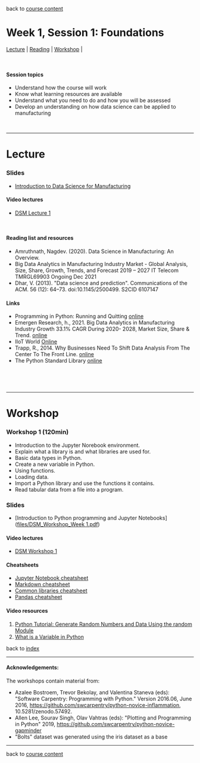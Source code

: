 back to [course content](index#course_organisation)


# Week 1, Session 1: Foundations

[Lecture](#lecture) | [Reading](#reading) | [Workshop](#workshop) | 
<p><br /></p>

#### Session topics

* Understand how the course will work
* Know what learning resources are available 
* Understand what you need to do and how you will be assessed
* Develop an understanding on how data science can be applied to manufacturing 

<p>&nbsp;</p>

***

# Lecture 

### Slides
* [Introduction to Data Science for Manufacturing]() 

#### Video lectures
* [DSM Lecture 1](https://uoe.sharepoint.com/:v:/s/DS4M_9-23/Ef7wgkYqquRHrRZnu51PAokBodhYoq2VhGPnHdTBjHhpVA?e=Z7kPbW)

<br />

  
<a name = "reading"></a>

#### Reading list and resources 


* Amruthnath, Nagdev. (2020). Data Science in Manufacturing: An Overview.
* Big Data Analytics in Manufacturing Industry Market - Global Analysis, Size, Share, Growth, Trends, and Forecast 2019 – 2027 IT Telecom TMRGL69903 Ongoing Dec 2021 
* Dhar, V. (2013). "Data science and prediction". Communications of the ACM. 56 (12): 64–73. doi:10.1145/2500499. S2CID 6107147


#### Links

* Programming in Python: Running and Quitting [online](http://swcarpentry.github.io/python-novice-gapminder/01-run-quit/index.html)
* Emergen Research, h., 2021. Big Data Analytics in Manufacturing Industry Growth 33.1% CAGR During 2020- 2028, Market Size, Share & Trend. [online](<https://www.emergenresearch.com/industry-report/big-data-analytics-in-manufacturing-market>)
* IIoT World [Online](https://iiot-world.com/connected-industry/what-data-science-actually-means-to-manufacturing/) 
* Trapp, R., 2014. Why Businesses Need To Shift Data Analysis From The Center To The Front Line. [online](https://www.forbes.com/sites/rogertrapp/2014/09/29/why-businesses-need-to-shift-data-analysis-from-the-centre-to-the-front-line/?sh=6c533314773c)
* The Python Standard Library [online](https://docs.python.org/3/library/index.html) 


<p>&nbsp;</p>

<p>&nbsp;</p>


***

# Workshop

<a name = "workshop"></a>

### Workshop 1  (120min)

* Introduction to the Jupyter Norebook environment.
* Explain what a library is and what libraries are used for.
* Basic data types in Python.
* Create a new variable in Python.
* Using functions.
* Loading data.
* Import a Python library and use the functions it contains.
* Read tabular data from a file into a program.

### Slides
* [Introduction to Python programming and Jupyter Notebooks]([files/DSM_Workshop_Week 1.pdf](https://github.com/datascimanufacturing/datascimanufacturing.github.io/blob/master/course_content-23241/Files/DSM_Workshop_Week%201.pdf))  

#### Video lectures
* [DSM Workshop 1](https://uoe.sharepoint.com/:v:/s/DS4M_9-23/ESfmsYzHrClIs3J7Q0RBGfQB-cr0FPhBH2RRo0tCEUasQg?e=9Bboqy)

#### Cheatsheets

* [Jupyter Notebook cheatsheet](https://www.datacamp.com/community/blog/jupyter-notebook-cheat-sheet)
* [Markdown cheatsheet](https://www.markdownguide.org/cheat-sheet/)
* [Common libraries cheatsheet](https://www.python-graph-gallery.com/cheat-sheets/)
* [Pandas cheatsheet](https://pandas.pydata.org/Pandas_Cheat_Sheet.pdf)

#### Video resources

1. [Python Tutorial: Generate Random Numbers and Data Using the random Module](https://www.youtube.com/watch?v=KzqSDvzOFNA)
2. [What is a Variable in Python]([https://www.youtube.com/watch?v=T9un17BU3Z8](https://www.youtube.com/watch?v=cQT33yu9pY8))




back to [index](index#course_organisation)

***
  

#### Acknowledgements:

The workshops contain material from:
* Azalee Bostroem, Trevor Bekolay, and Valentina Staneva (eds):
"Software Carpentry: Programming with Python."  Version 2016.06, June
2016, https://github.com/swcarpentry/python-novice-inflammation,
10.5281/zenodo.57492.
* Allen Lee, Sourav Singh, Olav Vahtras (eds): 
"Plotting and Programming in Python" 2019,
 https://github.com/swcarpentry/python-novice-gapminder
* "Bolts" dataset was generated using the iris dataset as a base

***

back to [course content](index#course_organisation)
